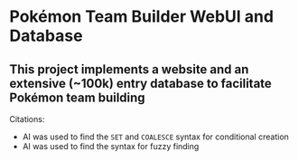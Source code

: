 # Pokémon Team Builder WebUI and Database
## This project implements a website and an extensive (~100k) entry database to facilitate Pokémon team building

Citations:
- AI was used to find the `SET` and `COALESCE` syntax for conditional creation
- AI was used to find the syntax for fuzzy finding
